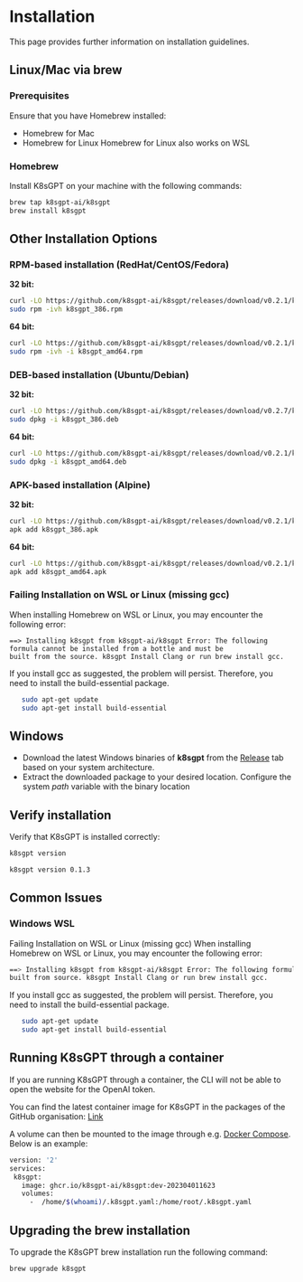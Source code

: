 # Installation

This page provides further information on installation guidelines.

## Linux/Mac via brew

### Prerequisites

Ensure that you have Homebrew installed:

- Homebrew for Mac
- Homebrew for Linux
Homebrew for Linux also works on WSL

### Homebrew

Install K8sGPT on your machine with the following commands:
```bash
brew tap k8sgpt-ai/k8sgpt
brew install k8sgpt
```
## Other Installation Options

### RPM-based installation (RedHat/CentOS/Fedora)

**32 bit:**

```bash
curl -LO https://github.com/k8sgpt-ai/k8sgpt/releases/download/v0.2.1/k8sgpt_386.rpm
sudo rpm -ivh k8sgpt_386.rpm
```

**64 bit:**

```bash
curl -LO https://github.com/k8sgpt-ai/k8sgpt/releases/download/v0.2.1/k8sgpt_amd64.rpm
sudo rpm -ivh -i k8sgpt_amd64.rpm
```

### DEB-based installation (Ubuntu/Debian)

  **32 bit:**

```bash
curl -LO https://github.com/k8sgpt-ai/k8sgpt/releases/download/v0.2.7/k8sgpt_386.deb
sudo dpkg -i k8sgpt_386.deb
```

**64 bit:**

```bash
curl -LO https://github.com/k8sgpt-ai/k8sgpt/releases/download/v0.2.1/k8sgpt_amd64.deb
sudo dpkg -i k8sgpt_amd64.deb
```

### APK-based installation (Alpine)

  **32 bit:**

```bash
curl -LO https://github.com/k8sgpt-ai/k8sgpt/releases/download/v0.2.1/k8sgpt_386.apk
apk add k8sgpt_386.apk
```

**64 bit:**

```bash
curl -LO https://github.com/k8sgpt-ai/k8sgpt/releases/download/v0.2.1/k8sgpt_amd64.apk
apk add k8sgpt_amd64.apk
```

### Failing Installation on WSL or Linux (missing gcc)
  When installing Homebrew on WSL or Linux, you may encounter the following error:

  ```
  ==> Installing k8sgpt from k8sgpt-ai/k8sgpt Error: The following formula cannot be installed from a bottle and must be 
  built from the source. k8sgpt Install Clang or run brew install gcc.
  ```

If you install gcc as suggested, the problem will persist. Therefore, you need to install the build-essential package.
  ```bash
     sudo apt-get update
     sudo apt-get install build-essential
  ```

## Windows

* Download the latest Windows binaries of **k8sgpt** from the [Release](https://github.com/k8sgpt-ai/k8sgpt/releases) 
  tab based on your system architecture.
* Extract the downloaded package to your desired location. Configure the system *path* variable with the binary location

## Verify installation

Verify that K8sGPT is installed correctly:

```bash
k8sgpt version

k8sgpt version 0.1.3
```

## Common Issues

### Windows WSL
Failing Installation on WSL or Linux (missing gcc)
When installing Homebrew on WSL or Linux, you may encounter the following error:

```bash
==> Installing k8sgpt from k8sgpt-ai/k8sgpt Error: The following formula cannot be installed from bottle and must be 
built from source. k8sgpt Install Clang or run brew install gcc.
```

If you install gcc as suggested, the problem will persist. Therefore, you need to install the build-essential package.

```bash
   sudo apt-get update
   sudo apt-get install build-essential
```

## Running K8sGPT through a container 

If you are running K8sGPT through a container, the CLI will not be able to open the website for the OpenAI token.

You can find the latest container image for K8sGPT in the packages of the GitHub organisation: [Link](https://github.com/k8sgpt-ai/k8sgpt/pkgs/container/k8sgpt)

A volume can then be mounted to the image through e.g. [Docker Compose](https://docs.docker.com/storage/volumes/).
Below is an example:

```bash
version: '2'
services:
 k8sgpt:
   image: ghcr.io/k8sgpt-ai/k8sgpt:dev-202304011623
   volumes:
     -  /home/$(whoami)/.k8sgpt.yaml:/home/root/.k8sgpt.yaml
```

## Upgrading the brew installation

To upgrade the K8sGPT brew installation run the following command:

```bash
brew upgrade k8sgpt
```
